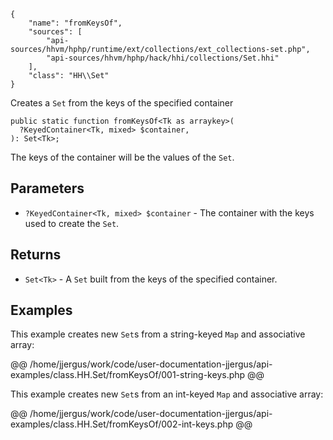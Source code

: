 ``` yamlmeta
{
    "name": "fromKeysOf",
    "sources": [
        "api-sources/hhvm/hphp/runtime/ext/collections/ext_collections-set.php",
        "api-sources/hhvm/hphp/hack/hhi/collections/Set.hhi"
    ],
    "class": "HH\\Set"
}
```




Creates a ` Set ` from the keys of the specified container




``` Hack
public static function fromKeysOf<Tk as arraykey>(
  ?KeyedContainer<Tk, mixed> $container,
): Set<Tk>;
```




The keys of the container will be the values of the ` Set `.




## Parameters




+ ` ?KeyedContainer<Tk, mixed> $container ` - The container with the keys used to create the `` Set ``.




## Returns




* ` Set<Tk> ` - A `` Set `` built from the keys of the specified container.




## Examples




This example creates new ` Set `s from a string-keyed `` Map `` and associative array:







@@ /home/jjergus/work/code/user-documentation-jjergus/api-examples/class.HH.Set/fromKeysOf/001-string-keys.php @@




This example creates new ` Set `s from an int-keyed `` Map `` and associative array:







@@ /home/jjergus/work/code/user-documentation-jjergus/api-examples/class.HH.Set/fromKeysOf/002-int-keys.php @@
<!-- HHAPIDOC -->
